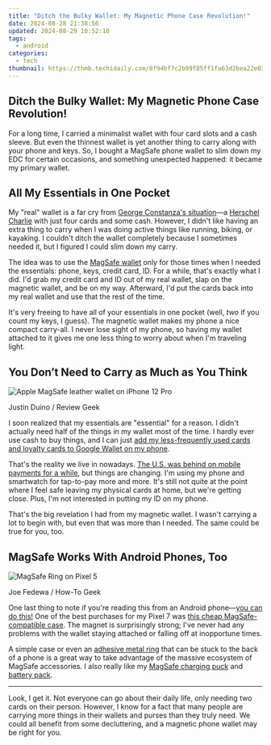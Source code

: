 ```yaml
---
title: "Ditch the Bulky Wallet: My Magnetic Phone Case Revolution!"
date: 2024-08-28 21:38:56
updated: 2024-08-29 10:52:10
tags:
  - android
categories:
  - tech
thumbnail: https://thmb.techidaily.com/8f94bf7c2b99f85ff1fa63d2bea22e03cd2a105f9c0efe0117a4ed53ffe45b35.jpg
---
```


## Ditch the Bulky Wallet: My Magnetic Phone Case Revolution!

For a long time, I carried a minimalist wallet with four card slots and a cash sleeve. But even the thinnest wallet is yet another thing to carry along with your phone and keys. So, I bought a MagSafe phone wallet to slim down my EDC for certain occasions, and something unexpected happened: it became my primary wallet.

##  All My Essentials in One Pocket

 My "real" wallet is a far cry from [George Constanza's situation](https://www.youtube.com/watch?v=1Colis6cwPQ)—a [Herschel Charlie](https://www.amazon.com/Herschel-Supply-Co-Charlie-Wallet/dp/B01M0P5J67?tag=hotoge-20&ascsubtag=UUhtgUeUpU2003235&asc%5Frefurl=https%3A%2F%2Fwww.howtogeek.com%2Fi-switched-to-a-magnetic-phone-wallet-and-im-never-going-back-heres-why%2F&asc%5Fcampaign=Evergreen) with just four cards and some cash. However, I didn't like having an extra thing to carry when I was doing active things like running, biking, or kayaking. I couldn't ditch the wallet completely because I sometimes needed it, but I figured I could slim down my carry.

 The idea was to use the [MagSafe wallet](https://www.amazon.com/gp/product/B09JNPNGGD/ref=ppx%5Fyo%5Fdt%5Fb%5Fsearch%5Fasin%5Ftitle?ie=UTF8&psc=1&tag=hotoge-20&ascsubtag=UUhtgUeUpU2003235&asc%5Frefurl=https%3A%2F%2Fwww.howtogeek.com%2Fi-switched-to-a-magnetic-phone-wallet-and-im-never-going-back-heres-why%2F&asc%5Fcampaign=Evergreen) only for those times when I needed the essentials: phone, keys, credit card, ID. For a while, that's exactly what I did. I'd grab my credit card and ID out of my real wallet, slap on the magnetic wallet, and be on my way. Afterward, I'd put the cards back into my real wallet and use that the rest of the time.

 It's very freeing to have all of your essentials in one pocket (well, _two_ if you count my keys, I guess). The magnetic wallet makes my phone a nice compact carry-all. I never lose sight of my phone, so having my wallet attached to it gives me one less thing to worry about when I'm traveling light.

##  You Don’t Need to Carry as Much as You Think

![Apple MagSafe leather wallet on iPhone 12 Pro](https://static1.howtogeekimages.com/wordpress/wp-content/uploads/2020/11/2495ebb0.jpg) 

Justin Duino / Review Geek

 I soon realized that my essentials are "essential" for a reason. I didn't actually need half of the things in my wallet most of the time. I hardly ever use cash to buy things, and I can just [add my less-frequently used cards and loyalty cards to Google Wallet on my phone](https://screen-capture.techidaily.com/updated-2024-approved-essential-techniques-for-soundless-video/).

 That's the reality we live in nowadays. [The U.S. was behind on mobile payments for a while](https://extra-approaches.techidaily.com/mastering-digital-layer-combinations-at-home-for-2024/), but things are changing. I'm using my phone and smartwatch for tap-to-pay more and more. It's still not quite at the point where I feel safe leaving my physical cards at home, but we're getting close. Plus, I'm not interested in putting my ID on my phone.

 That's the big revelation I had from my magnetic wallet. I wasn't carrying a lot to begin with, but even that was more than I needed. The same could be true for you, too.

##  MagSafe Works With Android Phones, Too

![MagSafe Ring on Pixel 5](https://static1.howtogeekimages.com/wordpress/wp-content/uploads/2021/12/MagSafe-Ring-on-Pixel-5.jpg) 

Joe Fedewa / How-To Geek

 One last thing to note if you're reading this from an Android phone—[you can do this!](https://article-tips.techidaily.com/accelerate-audio-playback-on-spotify-safely-and-effectively/) One of the best purchases for my Pixel 7 was [this cheap MagSafe-compatible case](https://www.amazon.com/gp/product/B09JNPNGGD/ref=ppx%5Fyo%5Fdt%5Fb%5Fsearch%5Fasin%5Ftitle?ie=UTF8&psc=1&tag=hotoge-20&ascsubtag=UUhtgUeUpU2003235&asc%5Frefurl=https%3A%2F%2Fwww.howtogeek.com%2Fi-switched-to-a-magnetic-phone-wallet-and-im-never-going-back-heres-why%2F&asc%5Fcampaign=Evergreen). The magnet is surprisingly strong; I've never had any problems with the wallet staying attached or falling off at inopportune times.

 A simple case or even an [adhesive metal ring](https://ai-video-apps.techidaily.com/new-in-2024-read-this-article-to-get-a-fair-and-unbiased-guide-on-top-five-mod-editors-the-article-will-illustrate-the-features-pros-and-cons-of-each-of-the/) that can be stuck to the back of a phone is a great way to take advantage of the massive ecosystem of MagSafe accessories. I also really like my [MagSafe charging puck](https://www.amazon.com/gp/product/B095NQTNLZ/ref=ppx%5Fyo%5Fdt%5Fb%5Fsearch%5Fasin%5Ftitle?ie=UTF8&psc=1&tag=hotoge-20&ascsubtag=UUhtgUeUpU2003235&asc%5Frefurl=https%3A%2F%2Fwww.howtogeek.com%2Fi-switched-to-a-magnetic-phone-wallet-and-im-never-going-back-heres-why%2F&asc%5Fcampaign=Evergreen) and [battery pack](https://www.amazon.com/gp/product/B097HC976W/ref=ppx%5Fyo%5Fdt%5Fb%5Fsearch%5Fasin%5Ftitle?ie=UTF8&psc=1&tag=hotoge-20&ascsubtag=UUhtgUeUpU2003235&asc%5Frefurl=https%3A%2F%2Fwww.howtogeek.com%2Fi-switched-to-a-magnetic-phone-wallet-and-im-never-going-back-heres-why%2F&asc%5Fcampaign=Evergreen).

---

 Look, I get it. Not everyone can go about their daily life, only needing two cards on their person. However, I know for a fact that many people are carrying more things in their wallets and purses than they truly need. We could all benefit from some decluttering, and a magnetic phone wallet may be right for you.

<ins class="adsbygoogle"
     style="display:block"
     data-ad-format="autorelaxed"
     data-ad-client="ca-pub-7571918770474297"
     data-ad-slot="1223367746"></ins>



<ins class="adsbygoogle"
     style="display:block"
     data-ad-client="ca-pub-7571918770474297"
     data-ad-slot="8358498916"
     data-ad-format="auto"
     data-full-width-responsive="true"></ins>
